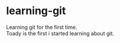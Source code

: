 # learning-git
Learning git for the first time.
<br>
Toady is the first i started learning about git.
